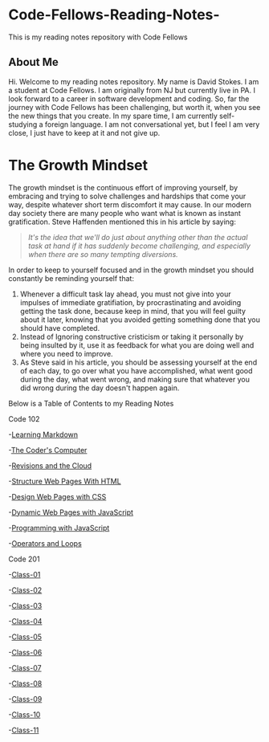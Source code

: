 # Code-Fellows-Reading-Notes-

This is my reading notes repository with Code Fellows

## About Me

Hi. Welcome to my reading notes repository.  My name is David Stokes. I am a student at Code Fellows. I am originally from NJ but currently live in PA. I look forward to a career in software development and coding. So, far the journey with Code Fellows has been challenging, but worth it, when you see the new things that you create. In my spare time, I am currently self-studying a foreign language. I am not conversational yet, but I feel I am very close, I just have to keep at it and not give up. 

# The Growth Mindset

The growth mindset is the continuous effort of improving yourself, by embracing and trying to solve challenges and hardships that come your way, despite whatever short term discomfort it may cause. In our modern day society there are many people who want what is known as instant gratification. Steve Haffenden mentioned this in his article by saying:
>*It's the idea that we'll do just about anything other than the actual task at hand if it has suddenly become challenging, and especially when there are so many tempting diversions.*

In order to keep to yourself focused and in the growth mindset you should constantly be reminding yourself that:
 1. Whenever a difficult task lay ahead, you must not give into your impulses of immediate gratifiation, by procrastinating and avoiding getting the task done, because keep in mind, that you will feel guilty about it later, knowing that you avoided getting something done that you should have completed. 
 2. Instead of Ignoring constructive cristicism or taking it personally by being insulted by it, use it as feedback for what you are doing well and where you need to improve. 
 3. As Steve said in his article, you should be assessing yourself at the end of each day, to go over what you have accomplished, what went good during the day, what went wrong, and making sure that whatever you did wrong during the day doesn't happen again.    


Below is a Table of Contents to my Reading Notes

Code 102

-[Learning Markdown](learningmarkdown.md)

-[The Coder's Computer](thecoderscomputer.md)

-[Revisions and the Cloud](revisionsandthecloud.md)

-[Structure Web Pages With HTML](structure-web-pages-with-html.md)

-[Design Web Pages with CSS](designwebpageswithcss.md)

-[Dynamic Web Pages with JavaScript](dynamicwebpageswithjavascript.md)

-[Programming with JavaScript](programmingwithjavascript.md)

-[Operators and Loops](operatorsandloops.md)

Code 201

-[Class-01](https://github.com/VonKrieg72/reading-notes/blob/main/class-01.md)

-[Class-02](https://github.com/VonKrieg72/reading-notes/blob/main/class-02.md)

-[Class-03](https://github.com/VonKrieg72/reading-notes/blob/main/class-03.md)

-[Class-04](https://github.com/VonKrieg72/reading-notes/blob/main/class-04.md)

-[Class-05](https://github.com/VonKrieg72/reading-notes/blob/main/class-05.md)

-[Class-06](https://github.com/VonKrieg72/reading-notes/blob/main/class-06.md)

-[Class-07](https://github.com/VonKrieg72/reading-notes/blob/main/class-07.md)

-[Class-08](https://github.com/VonKrieg72/reading-notes/blob/main/class-08.md)

-[Class-09](https://github.com/VonKrieg72/reading-notes/blob/main/class-09.md)

-[Class-10](https://github.com/VonKrieg72/reading-notes/blob/main/class-10.md)

-[Class-11](https://github.com/VonKrieg72/reading-notes/blob/main/class-11.md)